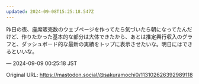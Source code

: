 ```yaml
---
updated: 2024-09-08T15:25:18.547Z
---
```


<p>昨日の夜、座席販売数のウェブページを作ってたら気づいたら朝になってたんだけど、作りたかった基本的な部分は大体できたから、あとは推定興行収入のグラフと、ダッシュボード的な最新の実績をトップに表示させたいな。明日にはできるといいな。</p>

&mdash; 2024-09-09 00:25:18 JST

Original URL: https://mastodon.social/@sakuramochi0/113102626392989118
